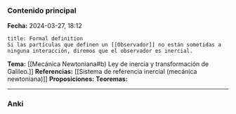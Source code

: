 ### Contenido principal

**Fecha:** 2024-03-27, 18:12

```ad-formal
title: Formal definition
Si las partículas que definen un [[Observador]] no están sometidas a ninguna interacción, diremos que el observador es inercial.
```

**Tema:** [[Mecánica Newtoniana#b) Ley de inercia y transformación de Galileo.]]
**Referencias:** [[Sistema de referencia inercial (mecánica newtoniana)]]
**Proposiciones:**
**Teoremas:**

---
### Anki
